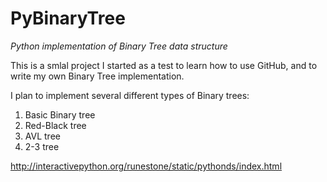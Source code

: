 # PyBinaryTree
*Python implementation of Binary Tree data structure*

This is a smlal project I started as a test to learn how to use GitHub, and  to write my own Binary Tree implementation.

I plan to implement several different types of Binary trees:

1. Basic Binary tree
2. Red-Black tree
3. AVL tree
4. 2-3 tree


http://interactivepython.org/runestone/static/pythonds/index.html